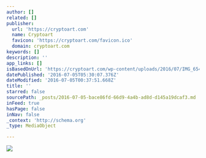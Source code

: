 ```yaml
---
author: []
related: []
publisher:
  url: 'https://cryptoart.com'
  name: Cryptoart
  favicon: 'https://cryptoart.com/favicon.ico'
  domain: cryptoart.com
keywords: []
description: ''
app_links: []
isBasedOnUrl: 'https://cryptoart.com/wp-content/uploads/2016/07/IMG_6541.jpg'
datePublished: '2016-07-05T05:30:07.376Z'
dateModified: '2016-07-05T00:37:51.668Z'
title: ''
starred: false
sourcePath: _posts/2016-07-05-bace86fd-66d9-4a4b-ad8d-d145a19dcaf3.md
inFeed: true
hasPage: false
inNav: false
_context: 'http://schema.org'
_type: MediaObject

---
```

<article style=""><img src="https://cryptoart.com/wp-content/uploads/2016/07/IMG_6541.jpg" /></article>